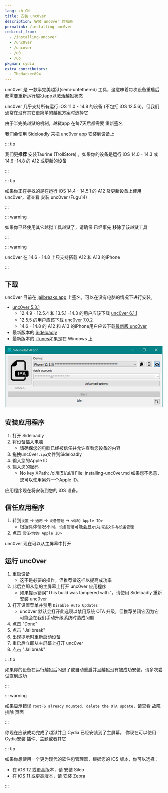 ```yaml
---
lang: zh_CN
title: 安装 unc0ver
description: 安装 unc0ver 的指南
permalink: /installing-unc0ver
redirect_from:
  - /installing-uncover
  - /unc0ver
  - /uncover
  - /u0
  - /uo
pkgman: cydia
extra_contributors:
  - TheHacker894
---
```


unc0ver 是 <router-link to="/types-of-jailbreak/#semi-untethered-jailbreaks">一款半完美越狱(semi-untethered) 工具，</router-link>这意味着每次设备重启后都需要重新运行越狱app以激活越狱状态

unc0ver 几乎支持所有运行 iOS 11.0 - 14.8 的设备 (不包括 iOS 12.5.6)，但我们通常在没有其它更简单的越狱方案时选择它

由于半完美越狱的机制，越狱app <router-link to="/resigning-apps">在每7天后都需要</router-link> 重新签名

我们会使用 Sideloadly 来把 unc0ver app 安装到设备上

::: tip

我们更**推荐** <router-link to="/installing-unc0ver-trollstore">安装Taurine (TrollStore)</router-link> ，如果你的设备是运行 iOS 14.0 - 14.3 或 14.6 -14.8 的 A12 或更新的设备

:::

::: tip

如果你正在寻找的是在运行 iOS 14.4 - 14.5.1 的 A12 及更新设备上使用 unc0ver，请查看 <router-link to="/installing-unc0ver-fugu14">安装 unc0ver (Fugu14)</router-link>

:::

::: warning

如果你已经使用其它越狱工具越狱了，请确保 <router-link to="/restoring-rootfs">已经事先</router-link> 移除了该越狱工具

:::

::: warning

unc0ver 在 14.6 - 14.8 上只支持搭载 A12 和 A13 的iPhone

:::

## 下载

<div class="custom-container tip" id="ifJailbreaksAppSigned"><p>
unc0ver 目前在 <a href="https://jailbreaks.app/" target="_blank">jailbreaks.app</a> 上签名，可以在没有电脑的情况下进行安装。
</p></div>

- [unc0ver 5.3.1](https://unc0ver.dev/downloads/5.3.1/72004596b31ba3eae886ac6cc781725879d3b7a4/unc0ver_5.3.1.ipa)
  - 12.4.9 - 12.5.4 和 13.5.1 -14.3 的用户应该下载 [unc0ver 6.1.1](https://unc0ver.dev/downloads/6.1.1/decf7c36cc08118dc83ba455f8ca42e0e3cf354c/unc0ver_Release_6.1.1.ipa)
  - 12.5.5 的用户应该下载 [unc0ver 7.0.2](https://unc0ver.dev/downloads/7.0.2/11c3f7b0eea806ba3cac975f74dcc2cc4e916bac/unc0ver_Release_7.0.2.ipa)
  - 14.6 - 14.8 的 A12 和 A13 的iPhone用户应该下载[最新版 unc0ver](https://unc0ver.dev)
- 最新版本的 [Sideloadly](https://sideloadly.io/)
- 最新版本的 [iTunes](https://www.apple.com/itunes/download/win32)如果是在 Windows 上

![Sideloadly 的截图 (Windows)](/assets/images/sideloadly_win.png)

## 安装应用程序

1. 打开 Sideloadly
1. 将设备插入电脑
    - 请确保您的电脑已经被信任并允许查看您设备的内容
1. 拖拽unc0ver`.ipa`文件到Sideloadly
1. 输入您的Apple ID
1. 输入您的密码
    - No key XPath: /ol/li[5]/ul/li File: installing-unc0ver.md 如果您不愿意，您可以使用另外一个Apple ID。

应用程序现在将安装到您的 iOS 设备。

## 信任应用程序

1. 转到`设置` -> `通用` -> `设备管理` -> `<你的 Apple ID>`
    - 根据具体情况不同，`设备管理`可能会显示为`描述文件与设备管理`
1. 点击 `信任<你的 Apple ID>`

unc0ver 现在可以从主屏幕中打开

## 运行 unc0ver

1. 重启设备
    - 这不是必要的操作，但推荐做这样以提高成功率
1. 此后立即从您的主屏幕上打开 unc0ver 应用程序
    - 如果提示错误"This build was tampered with."，请使用 Sideloadly 重新安装 unc0ver
1. 打开设置菜单并禁用 `Disable Auto Updates`
    - unc0ver 默认会打开此选项以禁用系统 OTA 升级，但推荐关闭它因为它可能会在我们手动升级系统时造成问题
1. 点击 "Done"
1. 点击 "Jailbreak"
1. 出现提示时重新启动设备
1. 重启后立即从主屏幕上打开 unc0ver
1. 点击 "Jailbreak"

::: tip

如果你的设备在运行越狱后闪退了或自动重启并且越狱没有被成功安装，请多次尝试直到成功

:::

::: warning

如果显示错误 `rootFS already mounted, delete the OTA update`，请查看 <router-link to="/troubleshooting/#rootfs-already-mounted">故障排除</router-link> 页面

:::

你现在应该成功完成了越狱并且 Cydia 已经安装到了主屏幕。 你现在可以使用Cydia安装 <router-link to="/faq/#what-are-tweaks">插件、</router-link>主题或者其它

::: tip

如果你想使用一个更为现代的软件包管理器，根据您的 iOS 版本，你可以选择：

- 在 iOS 12 或更高版本，请 <router-link to="/installing-sileo">安装 Sileo</router-link>
- 在 iOS 11 或更高版本，请 <router-link to="/installing-zebra">安装 Zebra</router-link>

:::
